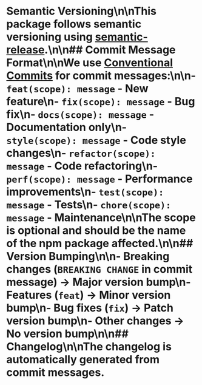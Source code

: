 # Semantic Versioning\n\nThis package follows semantic versioning using [semantic-release](https://github.com/semantic-release/semantic-release).\n\n## Commit Message Format\n\nWe use [Conventional Commits](https://www.conventionalcommits.org/) for commit messages:\n\n- `feat(scope): message` - New feature\n- `fix(scope): message` - Bug fix\n- `docs(scope): message` - Documentation only\n- `style(scope): message` - Code style changes\n- `refactor(scope): message` - Code refactoring\n- `perf(scope): message` - Performance improvements\n- `test(scope): message` - Tests\n- `chore(scope): message` - Maintenance\n\nThe scope is optional and should be the name of the npm package affected.\n\n## Version Bumping\n\n- Breaking changes (`BREAKING CHANGE` in commit message) -> Major version bump\n- Features (`feat`) -> Minor version bump\n- Bug fixes (`fix`) -> Patch version bump\n- Other changes -> No version bump\n\n## Changelog\n\nThe changelog is automatically generated from commit messages.
